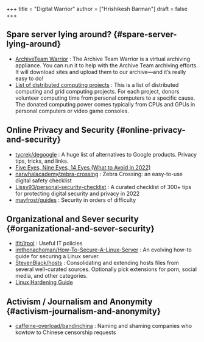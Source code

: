 +++
title = "Digital Warrior"
author = ["Hrishikesh Barman"]
draft = false
+++

## Spare server lying around? {#spare-server-lying-around}

-   [ArchiveTeam Warrior](https://wiki.archiveteam.org/index.php/ArchiveTeam_Warrior) : The Archive Team Warrior is a virtual archiving appliance. You can run it to help with the Archive Team archiving efforts. It will download sites and upload them to our archive—and it’s really easy to do!
-   [List of distributed computing projects](https://en.wikipedia.org/wiki/List_of_distributed_computing_projects) : This is a list of distributed computing and grid computing projects. For each project, donors volunteer computing time from personal computers to a specific cause. The donated computing power comes typically from CPUs and GPUs in personal computers or video game consoles.


## Online Privacy and Security {#online-privacy-and-security}

-   [tycrek/degoogle](https://github.com/tycrek/degoogle) : A huge list of alternatives to Google products. Privacy tips, tricks, and links.
-   [Five Eyes, Nine Eyes, 14 Eyes (What to Avoid in 2022)](https://restoreprivacy.com/5-eyes-9-eyes-14-eyes/)
-   [narwhalacademy/zebra-crossing](https://github.com/narwhalacademy/zebra-crossing) : Zebra Crossing: an easy-to-use digital safety checklist
-   [Lissy93/personal-security-checklist](https://github.com/Lissy93/personal-security-checklist) : A curated checklist of 300+ tips for protecting digital security and privacy in 2022
-   [mayfrost/guides](https://github.com/mayfrost/guides/blob/master/CHECKLIST.md) : Security in orders of difficulty


## Organizational and Sever security {#organizational-and-sever-security}

-   [lfit/itpol](https://github.com/lfit/itpol) : Useful IT policies
-   [imthenachoman/How-To-Secure-A-Linux-Server](https://github.com/imthenachoman/How-To-Secure-A-Linux-Server) : An evolving how-to guide for securing a Linux server.
-   [StevenBlack/hosts](https://github.com/StevenBlack/hosts) : Consolidating and extending hosts files from several well-curated sources. Optionally pick extensions for porn, social media, and other categories.
-   [Linux Hardening Guide](https://madaidans-insecurities.github.io/guides/linux-hardening.html)


## Activism / Journalism and Anonymity {#activism-journalism-and-anonymity}

-   [caffeine-overload/bandinchina](https://github.com/caffeine-overload/bandinchina) : Naming and shaming companies who kowtow to Chinese censorship requests
